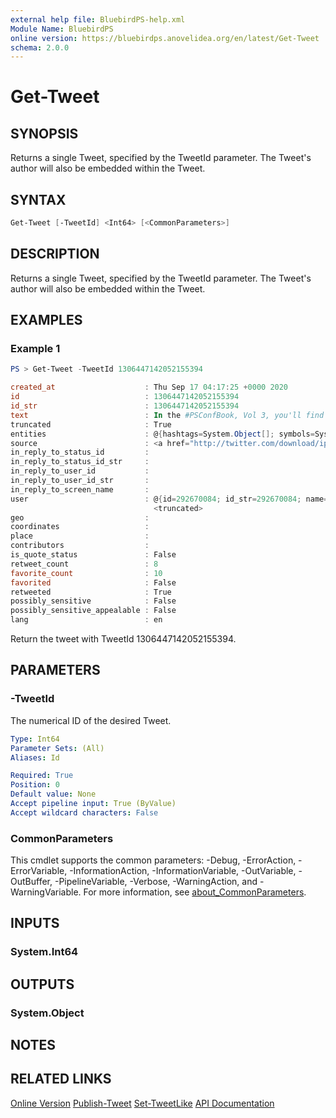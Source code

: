 ```yaml
---
external help file: BluebirdPS-help.xml
Module Name: BluebirdPS
online version: https://bluebirdps.anovelidea.org/en/latest/Get-Tweet
schema: 2.0.0
---
```


# Get-Tweet

## SYNOPSIS

Returns a single Tweet, specified by the TweetId parameter. The Tweet's author will also be embedded within the Tweet.

## SYNTAX

```powershell
Get-Tweet [-TweetId] <Int64> [<CommonParameters>]
```

## DESCRIPTION

Returns a single Tweet, specified by the TweetId parameter. The Tweet's author will also be embedded within the Tweet.

## EXAMPLES

### Example 1

```powershell
PS > Get-Tweet -TweetId 1306447142052155394

created_at                    : Thu Sep 17 04:17:25 +0000 2020
id                            : 1306447142052155394
id_str                        : 1306447142052155394
text                          : In the #PSConfBook, Vol 3, you'll find 22 chapters containing great information on using #PowerShell for systems ma… https://t.co/e2rH22110h
truncated                     : True
entities                      : @{hashtags=System.Object[]; symbols=System.Object[]; user_mentions=System.Object[]; urls=System.Object[]}
source                        : <a href="http://twitter.com/download/iphone" rel="nofollow">Twitter for iPhone</a>
in_reply_to_status_id         :
in_reply_to_status_id_str     :
in_reply_to_user_id           :
in_reply_to_user_id_str       :
in_reply_to_screen_name       :
user                          : @{id=292670084; id_str=292670084; name=Dave Carroll; screen_name=thedavecarroll;
                                <truncated>
geo                           :
coordinates                   :
place                         :
contributors                  :
is_quote_status               : False
retweet_count                 : 8
favorite_count                : 10
favorited                     : False
retweeted                     : True
possibly_sensitive            : False
possibly_sensitive_appealable : False
lang                          : en
```

Return the tweet with TweetId 1306447142052155394.

## PARAMETERS

### -TweetId

The numerical ID of the desired Tweet.

```yaml
Type: Int64
Parameter Sets: (All)
Aliases: Id

Required: True
Position: 0
Default value: None
Accept pipeline input: True (ByValue)
Accept wildcard characters: False
```

### CommonParameters

This cmdlet supports the common parameters: -Debug, -ErrorAction, -ErrorVariable, -InformationAction, -InformationVariable, -OutVariable, -OutBuffer, -PipelineVariable, -Verbose, -WarningAction, and -WarningVariable. For more information, see [about_CommonParameters](http://go.microsoft.com/fwlink/?LinkID=113216).

## INPUTS

### System.Int64

## OUTPUTS

### System.Object

## NOTES

## RELATED LINKS

[Online Version](https://bluebirdps.anovelidea.org/en/latest/Get-Tweet)
[Publish-Tweet](https://bluebirdps.anovelidea.org/en/latest/Publish-Tweet)
[Set-TweetLike](https://bluebirdps.anovelidea.org/en/latest/Set-TweetLike)
[API Documentation](https://developer.twitter.com/en/docs/twitter-api/v1/tweets/post-and-engage/api-reference/get-statuses-show-id)
